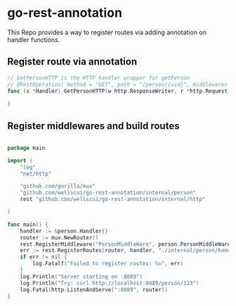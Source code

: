 # go-rest-annotation
This Repo provides a way to register routes via adding annotation on handler functions.

## Register route via annotation
```go
// GetPersonHTTP is the HTTP handler wrapper for getPerson
// @RestOperation( method = "GET", path = "/person/{uid}", middlewares = ["PersonMiddleWare" "AnotherMiddleWare"], timeout = 30, disableAuth = true )
func (s *Handler) GetPersonHTTP(w http.ResponseWriter, r *http.Request) {
	
}

```

## Register middlewares and build routes
```go

package main

import (
	"log"
	"net/http"

	"github.com/gorilla/mux"
	"github.com/wellscui/go-rest-annotation/internal/person"
	rest "github.com/wellscui/go-rest-annotation/internal/http"

)

func main() {
	handler := &person.Handler{}
	router := mux.NewRouter()
	rest.RegisterMiddleware("PersonMiddleWare", person.PersonMiddleWare)
	err := rest.RegisterRoutes(router, handler, "./internal/person/handler.go")
	if err != nil {
		log.Fatalf("Failed to register routes: %v", err)
	}
	log.Println("Server starting on :8089")
	log.Println("Try: curl http://localhost:8089/person/123")
	log.Fatal(http.ListenAndServe(":8089", router))
}

```

